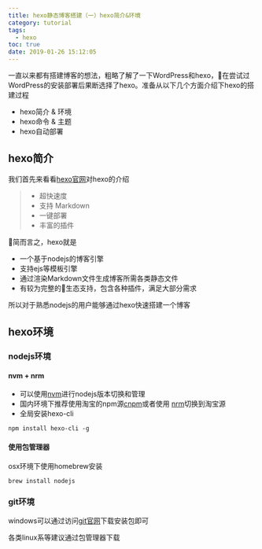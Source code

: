```yaml
---
title: hexo静态博客搭建（一）hexo简介&环境
category: tutorial
tags:
  - hexo
toc: true
date: 2019-01-26 15:12:05
---
```



一直以来都有搭建博客的想法，粗略了解了一下WordPress和hexo，在尝试过WordPress的安装部署后果断选择了hexo。准备从以下几个方面介绍下hexo的搭建过程

- hexo简介 & 环境
- hexo命令 & 主题
- hexo自动部署

<!-- more -->

## hexo简介

我们首先来看看[hexo官网](https://hexo.io/zh-cn/index.html)对hexo的介绍

> - 超快速度
> - 支持 Markdown
> - 一键部署
> - 丰富的插件

简而言之，hexo就是

- 一个基于nodejs的博客引擎
- 支持ejs等模板引擎
- 通过渲染Markdown文件生成博客所需各类静态文件
- 有较为完整的生态支持，包含各种插件，满足大部分需求

所以对于熟悉nodejs的用户能够通过hexo快速搭建一个博客

## hexo环境

### nodejs环境

#### nvm + nrm

- 可以使用[nvm](https://github.com/creationix/nvm)进行nodejs版本切换和管理
- 国内环境下推荐使用淘宝的npm源[cnpm](https://npm.taobao.org/)或者使用
[nrm](https://github.com/Pana/nrm)切换到淘宝源
- 全局安装hexo-cli
```
npm install hexo-cli -g   
```

#### 使用包管理器

osx环境下使用homebrew安装

```
brew install nodejs
```

### git环境

windows可以通过访问[git官网](https://git-scm.com/)下载安装包即可

各类linux系等建议通过包管理器下载
